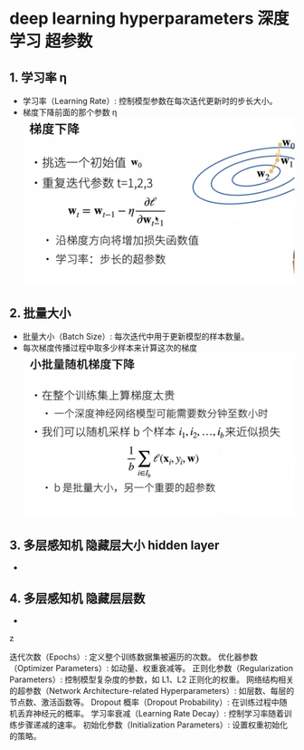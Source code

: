 # deep learning hyperparameters 深度学习 超参数

## 1. 学习率 η
   - 学习率（Learning Rate）: 控制模型参数在每次迭代更新时的步长大小。
   - 梯度下降前面的那个参数 η
![超参数](超参数/学习率.png)

## 2. 批量大小
   - 批量大小（Batch Size）: 每次迭代中用于更新模型的样本数量。
   - 每次梯度传播过程中取多少样本来计算这次的梯度
![超参数](超参数/批量大小.png)


## 3. 多层感知机 隐藏层大小 hidden layer
   - 
## 4. 多层感知机 隐藏层层数 
   - 

z

迭代次数（Epochs）: 定义整个训练数据集被遍历的次数。
优化器参数（Optimizer Parameters）: 如动量、权重衰减等。
正则化参数（Regularization Parameters）: 控制模型复杂度的参数，如 L1、L2 正则化的权重。
网络结构相关的超参数（Network Architecture-related Hyperparameters）: 如层数、每层的节点数、激活函数等。
Dropout 概率（Dropout Probability）: 在训练过程中随机丢弃神经元的概率。
学习率衰减（Learning Rate Decay）: 控制学习率随着训练步骤递减的速率。
初始化参数（Initialization Parameters）: 设置权重初始化的策略。